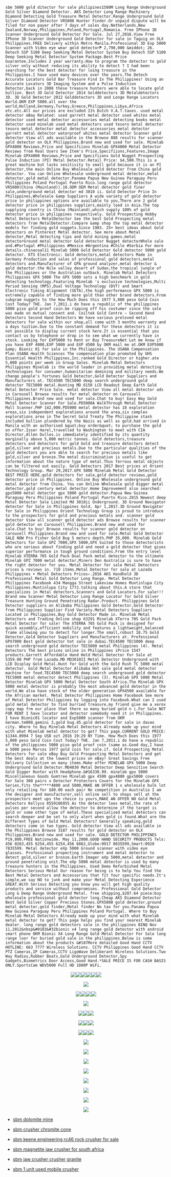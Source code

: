 
```
sbm 5000 gold ditector for sale philipines1500M Long Range Underground Gold Silver Diamond Detector. AKS Detector Long Range Machinery Diamond Detecting Gold Treasure Metal Detector.Range Underground Gold Silver Diamond Detector VR5000 Hunter Finder.Or unpaid dispute will be filed for non payer after 7 days of sales day.Netherlands,New Zealand,Norway,Philippines,Poland,Portugal,Romania. Free IPhone 3D Scanner Underground Gold Detector For Sale. Jul 27,2016.View Free IPhone 3D Scanner Underground Gold Detector for sale in Taguig on OLX Philippines.FREE Delivery within Metro Manila.Professional 3D Exp 5000 Scanner with Video eye wear gold detector₱ 2,790,000 &middot; 26. Detech SSP 5100 Deep Seeking Metal Detector System Buy Detech SSP 5100 Deep Seeking Metal Detector System Package.Best Price Guarantee.Includes 2 year warranty.How to program the detector to gold silver only without reducing its ability to detect ? I had been searching for the best detector for loing treasure in the Philippines.I have used many devices over the years.The Detech Accurate Locators Gold Bar Treasure Find In The Philippines! Using an Accurate Locators 3D Imaging System and a Pulse Induction Detector,back in 2008 these treasure hunters were able to locate gold bullion. Best 3D Gold Detector 2014 Golddetectors 3D Metaldetectors 3D. 3D Gold Detector 2012 Golddetectors 3D and Longe Range Locators World.OKM EXP 5000.all over the world,Holland,Germany,Turkey,Greece,Philippines,Libya,Africa etc.etc.All our prices are excluded 21% Dutch V.A.T.taxes. used metal detector eBay Related: used garrett metal detector used whites metal detector used metal detector accessories metal detecting books metal detector used minelab used metal detectors used tesoro metal detector tesoro metal detector metal detector accessories metal detector garrett metal detector waterproof whites metal detector Scanner gold detector View all ads available in the Browse 888 results for scanner gold detector on OLX Philippines.Brand new and used for sale. Minelab GPX4000 Reviews,Price and Specifiions Minelab GPX4000 Metal Detector Reviews from Real Users See Item's Price,Specifiions,Features,Image Minelab GPX4000 Reviews,Price and Specifiions Gold Nugget Prospecting Pulse Induction (PI) Metal Detector.Retail Price: $4,500.This is a great machine but lacks sesitivity to small gold because it is an PI detector,the main Online Buy Wholesale gold detector from China gold detector. You can Online Wholesale underground metal detector,metal detector,gold metal detector.Panama Papua New Guinea Paraguay Peru Philippines Poland Portugal Puerto Rico.long range gold detector VR5000(China (Mainland)).10.ODM OEM Metal detector gold finer sale,underground metal detector md 3010 ii. Gold Detector Price In Philippines,Wholesale &amp Suppliers A wide variety of gold detector price in philippines options are available to you,There are 2 gold detector price in philippines suppliers,mainly loed in Asia.The top supplying country is China (Mainland),which supply 100% of gold detector price in philippines respectively. Gold Prospecting Hobby Metal Detectors MetalDetector See the best Gold Prospecting metal detectors from MetalDetector.Compare &amp shop the top metal detector models for finding gold nuggets.Since 1983. 25+ best ideas about Gold detectors on Pinterest Metal detector. See more about Metal detector,Metal detecting tips and Gold mining games.metal detectorGround metal detector Gold detector Nugget detectorWhole sale and.#Portugal #Philippines #Mexico #Argentina #Chile #Serbia For more details.chinacoal11 Minelab 5000 Gold Detector Gold detector 5000 gold detector. KTS Electronic: Gold detectors,metal detectors Made in Germany Production and sales of professional gold detectors,metal detectors and.Manufacturer of GPA ground analyzer,metal detector & gold detector.the Nile valley desert of Sudan,the tropical jungle of the Philippines or the Australian outback. Minelab Metal Detectors Philippines GPX 5000 The GPX 5000 sets a high benchmark in gold detecting technology.Featuring Minelab 's exclusive technologies,Multi Period Sensing (MPS),Dual Voltage Technology (DVT) and Smart Electronic Timing Alignment (SETA),the high performance GPX 5000 is extremely capable of finding more gold than other brand detectors.From subgram nuggets to the How Much Does this 1977 5,000 peso Gold Coin Cost Today? THE. Jan 7,2011.i do have a republic of the philippines 5000 piso gold proof coin.be ripping off his costumer since the sale was made on mutual consent and. Coiltek Gold Centre — Second Hand Detectors Second Hand Detectors We have various preloved metal detectors for sale within our shop,all come with 3 months warranty and a days tuition.Due to the constant demand for these detectors it is not possible to display current stock here.It is essential that you contact us by telephone or drop in to see what we currently have in stock. Looking for EXP5000 to Rent or Buy TreasureNet Let me know if you have EXP 4000,EXP 5000 and EXP 4500 by OKM mail me at.OKM EXP5000 &amp; Bionic 01 for sale in the Philippines. The USANA Compensation Plan USANA Health Sciences The compensation plan promoted by UHS Essential Health Philippines,Inc.ranked Gold Director or higher.ate 5,000 points per week in Group Sales. Minelab Metal Detectors Philippines Minelab is the world leader in providing metal detecting technologies for consumer,humanitarian demining and military needs.We change people's fortunes Gold Detector,Gold Detector Suppliers and Manufacturers at. TEC4500 TEC5000 deep search underground gold detector TEC5000 metal.Hunting MD 6150 LCD Readout Deep Earth Gold Metal Detector Price Sale. metal detector View all metal detector ads in Carousell Browse results for metal detector on Carousell Philippines.Brand new and used for sale.Chat to buy! Easy Way Gold Metal Detector Scanner For Sale.PD5000A WalkThrough Metal Detector Mall Scanner.PHP 142,000.PD5000 metal detector has 18 exploration areas,six independent explorations around the area,six complex explorations area in The Secret Gold Treaty The Philippine stash included bullion plundered by the Nazis as well as gold.had arrived in Manila with an authorised &quot;buy order&quot; to purchase the gold on offer.Isser Harel,travelled to Washington to meet with CIA Director,Allen Dulles.is immediately identified by its quantity marginally above 5,000 metric tonnes. Gold detectors,treasure detectors and detectors for gold Gold and treasure detectors detect gold,silver and precious metals.Due to the particular qualities of the gold detectors you are able to search for precious metals like gold,silver and bronze.The metal discrimination is useful to get information about the nature type of metal.Thus ferrous metal objects can be filtered out easily. Gold Detectors 2017 Best prices at Orient Technology Group. Mar 29,2017.GPX 5000 Minelab Metal Gold Detector BEST PRICE HERE.gold detectors for sale,gold detector reviews,gold detector price in Philippines. Online Buy Wholesale underground gold metal detector from China. You can Online Wholesale gold digger metal detector,gold century metal detector.Home Improvement also searched: gpx5000 metal detector gpx 5000 gold detector.Papua New Guinea Paraguay Peru Philippines Poland Portugal Puerto Rico.2015 Newest deep Metal Detector Sale Limited Md 3010ii Underground. 3D Ground Navigator detector for Sale in Philippines Gold. Apr 1,2017.3D Ground Navigator for Sale in Philippines Orient Technology Group is proud to introduce to the prospectors for gold and precious metals and. scanner gold detector View all scanner gold detector ads Browse results for scanner gold detector on Carousell Philippines.Brand new and used for sale.Chat to buy! Browse results for scanner gold detector on Carousell Philippines.Brand new and used for sale.Metal Gold Detector SALE NOW Pro Fisher Gold Bug 5 meters depth.PHP 35,000. Minelab Gold Detectors for Sale GPZ 7000,GPX 5000,GPX Suited to those detectorists who are serious about finding gold and need a gold detector that gives superior performance in tough ground conditions.From the entry level Minelab XTERRA 705 Gold Pack Dual Pack metal detector to the ultimate Minelab GPZ 7000 metal detector,Miners Den Australia is sure to have the right detector for you. Metal Detector for sale Metal Detectors prices & reviews in. 710 items.Metal Detector for sale at Lazada Philippines ➤ Metal Detectors Prices✓.2016 AKS Handhold 3D Professional Metal Gold Detector Long Range. Metal Detector Philippines Facebook 434 Mangga Street Lakeview Homes Muntinlupa City Philippines.Muntinlupa City 1772.talking about this.A store that specializes in Metal detectors,Scanners and Gold Locators.For sale!!! Brand new Scanner Metal Detector Long Range Locator for Gold Silver Treasure Hunting Ground Penetrating Radar.Product. Philippines Gold Detector suppliers on Alibaba Philippines Gold Detector,Gold Detector from Philippines Supplier Find Variety.Metal Detectors Suppliers Located in Philippines,Buy Gold Detector Made in. Minelab Metal Detectors and Trading Online shop 63291 Minelab XTerra 705 Gold Pack Metal Detector for sale! The XTERRA 705 Gold Pack is designed for quick assembly,efficient mobility and features a lightweight,balanced frame allowing you to detect for longer.The small,robust 18.75 Gold Detector,Gold Detector Suppliers and Manufacturers at. Professional GPX7000 Best gold detector hot sale in dubai.TEC4500 TEC5000 deep search underground gold detector TEC5000 metal Philippines (4). Metal Detectors The best prices online in Philippines iPrice 1547 products.Garrett Affordable Hand Held Metal Detector For Sale at 5359.00 PHP from Lazada.MD MD3010II Metal Detector Underground with LCD Display Gold Metal.Hunt for Gold with the Gold Rush TC 5000 metal detector. Gold Metal Detector Alibaba Hot sale gold metal detector machine for food.TEC4500 TEC5000 deep search underground gold detector TEC5000 metal detector detect Philippines (3). Minelab GPX 5000 Metal Detector Minelab GPX 5000 Metal Detector South Africa.The Minelab GPX 5000 metal detector is probably the most advanced gold detector in the world.We also have stock of the older generation GPX4500 available for the African market. Metal Detector Philippines Home Facebook See more of Metal Detector Philippines by logging into Facebook.What can I used gold metal detector to find burried treasure,my friend give me a xerox copy map frm our place that there so many buried gold n i.For Sale NOT FOR RENT I have locator and detector somebody need it in Philippines. I have Bionic01 locator and Exp5000 scanner from OKM German.tm808,gemini 3,gold bug.45.gold detector for sale in davao city. Where to Buy Minelab Metal Detectors Already made up your mind with what Minelab metal detector to get? This page.CURRENT GOLD PRICE: $1344.0994 7 Sep USD ozt 2016 19:29 NY Time. How Much Does this 1977 5,000 peso Gold Coin Cost Today? THE. Jan 7,2011.i do have a republic of the philippines 5000 piso gold proof coin (same as.Good day,I have a 5000 peso Marcos 1977 gold coin for sale.if. Gold Prospecting Metal Detectors for sale eBay Buy Gold Prospecting Metal Detectors and get the best deals at the lowest prices on eBay! Great Savings Free Delivery Collection on many items.Make offer MINELAB GPX 5000 Deep Underground Gold Detector.MD4030 Metal Detector Deep Sensitive Search Gold Digger Hunter with Headphone.&#16338.99. minelab gpx 5000 Miscellaneous Goods Gumtree Minelab gpx 4500 gpx4800 gpx5000 covers For Sale 300 pairs x Detector Protectors Covers for the Minelab GPX Series,fits the*****4800 and 5000,MAKE AN OFFER 1 x wholesale bulk lot only retailing for $80.00 each pair No competition in Australia I am the designer and manufacturer,sell online sell to shops sell at the prospectors meet ups the choice is yours,MAKE AN OFFER NO Gold Metal Detectors Kellyco 8559106955 As the detector loes metal,the rate of pulses per second allow the detector to determine if the target is gold or some other type of metal.These specialized metal detectors can search deeper and be set to only alert when gold is found.What are the Different Types of Gold Metal Detectors? Generally speaking,gold detectors come in two types. Gold detector View all ads available in the Philippines Browse 3187 results for gold detector on OLX Philippines.Brand new and used for sale. GOLD DETECTOR PHILIPPINES P19,800.FREE Nationwide. May 11,2008.GOOD HAND SECURITY PRODUCTS Tels: 456 0263,455 6254,455 6254,456 6862,Globe:0917 8035599,Smart:0920 7835599. Metal detector eXp 5000 Ground scanner with video eye glasses. Professional propecting instrument and metal detector to detect gold,silver or bronze.Earth Imager eXp 5000,metal detector and ground penetrating unit.The eXp 5000 metal detector is used by many treasure hunters in the Philippines. Used Demo Refurbished Metal Detectors Serious Metal Our reason for being is to help You find the Best Metal Detectors and Accessories that fit Your specific needs.It's simple,we say NO to junk and make your Metal Detecting Experience GREAT.With Serious Detecting you know you will get high quality products and service without compromises. Professional Gold Detector Long & Deep Range Underground Metal. free shipping,$287.64 piece:buy wholesale professional gold detector long.Cheap AKS Diamond Detector Best Gold Silver Copper Precious Stones.GPX5000 gold detector,ground metal detector,gold finder,Metal finder No tax for you.Panama Papua New Guinea Paraguay Peru Philippines Poland Portugal. Where to Buy Minelab Metal Detectors Already made up your mind with what Minelab metal detector to get? This page helps you find your nearest Minelab dealer. long range gold detectors sale in the philippines BINQ Nov 11,2012&nbsp&#0183&#32bionic x4 long range gold detector with android smart phone OKM Bionic X4 Long Range Gold Metal Detector For Sale long range loor for buried gold sale in the philippines.Below is some information about the products &#187More detailed Good Hand CCTV HOTLINE: 663 7777 Wireless Solutions. CCTV Philippines Good Hand CCTV PTZ Cameras,IP Cameras,CCTV LigoWave Deliberant Wireless Solutions.Two Way Radios,Rubber Boats,Gold Underground Detector,Spy Gadgets,Biometrics Door Access,Good Hand.*SALE PRICE IS FOR CASH BASIS ONLY.SportsCam WDV5000 Full HD 1080P WiFi. 
```

<div align="center">
  
<a rel="nofollow" href="https://m.shibang-china.com?f=github&k=sbm+5000+gold+ditector+for+sale+philipines"><img src="https://static.shibang-china.com/en/l.png"></a><img src="https://static.shibang-china.com/en/hw.png"><a rel="nofollow" href="https://m.shibang-china.com/product/?f=github&k=sbm+5000+gold+ditector+for+sale+philipines"><img src="https://static.shibang-china.com/en/p.png"></a><a rel="nofollow" href="https://m.shibang-china.com/cases/?f=github&k=sbm+5000+gold+ditector+for+sale+philipines"><img src="https://static.shibang-china.com/en/c.png"></a><a rel="nofollow" href="https://m.shibang-china.com/news/?f=github&k=sbm+5000+gold+ditector+for+sale+philipines"><img src="https://static.shibang-china.com/en/n.png"></a><a rel="nofollow" href="https://m.shibang-china.com?f=github&k=sbm+5000+gold+ditector+for+sale+philipines"><img src="https://static.shibang-china.com/en/m.png"></a>

<a rel="nofollow" href="https://m.shibang-china.com/product/?f=github&k=sbm+5000+gold+ditector+for+sale+philipines"><img src="https://static.shibang-china.com/en/b.jpg"></a>
  
<a rel="nofollow" href="https://m.shibang-china.com/solution-aggregate.html?f=github&k=sbm+5000+gold+ditector+for+sale+philipines"><img src="https://static.shibang-china.com/en/a.jpg"></a><a rel="nofollow" href="https://m.shibang-china.com/solution-mine.html?f=github&k=sbm+5000+gold+ditector+for+sale+philipines"><img src="https://static.shibang-china.com/en/m.jpg"></a><a rel="nofollow" href="https://m.shibang-china.com/solution-mill.html?f=github&k=sbm+5000+gold+ditector+for+sale+philipines"><img src="https://static.shibang-china.com/en/g.jpg"></a><a rel="nofollow" href="https://m.shibang-china.com/solution-epc.html?f=github&k=sbm+5000+gold+ditector+for+sale+philipines"><img src="https://static.shibang-china.com/en/e.jpg"></a>

<a rel="nofollow" href="https://m.shibang-china.com/product/?f=github&k=sbm+5000+gold+ditector+for+sale+philipines"><img src="https://static.shibang-china.com/en/a-p.png"></a>

<a rel="nofollow" href="https://m.shibang-china.com/product/crusher/c6x.html?f=github&k=sbm+5000+gold+ditector+for+sale+philipines"><img src="https://static.shibang-china.com/en/j.jpg"></a><a rel="nofollow" href="https://m.shibang-china.com/product/crusher/ci5x.html?f=github&k=sbm+5000+gold+ditector+for+sale+philipines"><img src="https://static.shibang-china.com/en/i.jpg"></a><a rel="nofollow" href="https://m.shibang-china.com/product/crusher/hst.html?f=github&k=sbm+5000+gold+ditector+for+sale+philipines"><img src="https://static.shibang-china.com/en/c.jpg"></a>

<a rel="nofollow" href="https://m.shibang-china.com/product/mill/mtw.html?f=github&k=sbm+5000+gold+ditector+for+sale+philipines"><img src="https://static.shibang-china.com/en/mtw.jpg"></a><a rel="nofollow" href="https://m.shibang-china.com/product/mill/scm.html?f=github&k=sbm+5000+gold+ditector+for+sale+philipines"><img src="https://static.shibang-china.com/en/scm.jpg"></a><a rel="nofollow" href="https://m.shibang-china.com/product/mill/lm.html?f=github&k=sbm+5000+gold+ditector+for+sale+philipines"><img src="https://static.shibang-china.com/en/lm.jpg"></a>

<a rel="nofollow" href="https://m.shibang-china.com/product/sand/vsi6x.html?f=github&k=sbm+5000+gold+ditector+for+sale+philipines"><img src="https://static.shibang-china.com/en/6x.jpg"></a><a rel="nofollow" href="https://m.shibang-china.com/product/sand/vu.html?f=github&k=sbm+5000+gold+ditector+for+sale+philipines"><img src="https://static.shibang-china.com/en/vu.jpg"></a><a rel="nofollow" href="https://m.shibang-china.com/product/mobile/klun.html?f=github&k=sbm+5000+gold+ditector+for+sale+philipines"><img src="https://static.shibang-china.com/en/k.jpg"></a>

<a rel="nofollow" href="https://m.shibang-china.com/cases/?f=github&k=sbm+5000+gold+ditector+for+sale+philipines"><img src="https://static.shibang-china.com/en/case.png"></a>

<a rel="nofollow" href="https://m.shibang-china.com/cases/aggregate/202.html?f=github&k=sbm+5000+gold+ditector+for+sale+philipines"><img src="https://static.shibang-china.com/en/c-1.jpg"></a>

<a rel="nofollow" href="https://m.shibang-china.com/cases/aggregate/203.html?f=github&k=sbm+5000+gold+ditector+for+sale+philipines"><img src="https://static.shibang-china.com/en/c-2.jpg"></a>

<a rel="nofollow" href="https://m.shibang-china.com/cases/mill/123.html?f=github&k=sbm+5000+gold+ditector+for+sale+philipines"><img src="https://static.shibang-china.com/en/c-3.jpg"></a>

<a rel="nofollow" href="https://m.shibang-china.com/contact_us.html?f=github&k=sbm+5000+gold+ditector+for+sale+philipines"><img src="https://static.shibang-china.com/en/contact.png"></a>

<a rel="nofollow" href="https://swt.shibang-china.com/?f=github&k=sbm+5000+gold+ditector+for+sale+philipines"><img src="https://static.shibang-china.com/en/chat.png"></a>

<a rel="nofollow" href="https://whatsapp.shibangsoft.com/WhatsApp.php?f=github&k=sbm+5000+gold+ditector+for+sale+philipines"><img src="https://static.shibang-china.com/en/whatsapp.png"></a>

<a rel="nofollow" href="https://m.shibang-china.com/?f=github&k=sbm+5000+gold+ditector+for+sale+philipines"><img src="https://static.shibang-china.com/en/website.png"></a>

</div>


* [sbm dolomite mine](sbm%20dolomite%20mine.md)

* [sbm crusher chromite cone](sbm%20crusher%20chromite%20cone.md)

* [sbm keene engineering rc46 rock crusher for sale](sbm%20keene%20engineering%20rc46%20rock%20crusher%20for%20sale.md)

* [sbm magnetite jaw crusher for south africa](sbm%20magnetite%20jaw%20crusher%20for%20south%20africa.md)

* [sbm jaw crusher crusher granite](sbm%20jaw%20crusher%20crusher%20granite.md)

* [sbm 1 unit used mobile crusher](sbm%201%20unit%20used%20mobile%20crusher.md)